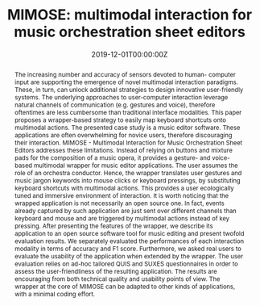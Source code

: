 ---
title: 'MIMOSE: multimodal interaction for music orchestration sheet editors'

# Authors
# If you created a profile for a user (e.g. the default `admin` user), write the username (folder name) here
# and it will be replaced with their full name and linked to their profile.
authors:
  - Andrea Coletta
  - Maria De Marsico
  - Bardh Prenkaj
  - Domenicomichele Silvestri

date: '2019-12-01T00:00:00Z'
doi: '10.1007/s11042-019-07838-0'

# Publication type.
# Legend: 0 = Uncategorized; 1 = Conference paper; 2 = Journal article;
# 3 = Preprint / Working Paper; 4 = Report; 5 = Book; 6 = Book section;
# 7 = Thesis; 8 = Patent
publication_types: ['2']

# Publication name and optional abbreviated publication name.
publication: In *Multimedia Tools and Applications*

abstract: The increasing number and accuracy of sensors devoted to human- computer input are supporting the emergence of novel multimodal interaction paradigms. These, in turn, can unlock additional strategies to design innovative user-friendly systems. The underlying approaches to user-computer interaction leverage natural channels of communication (e.g. gestures and voice), therefore oftentimes are less cumbersome than traditional interface modalities. This paper proposes a wrapper-based strategy to easily map keyboard shortcuts onto multimodal actions. The presented case study is a music editor software. These applications are often overwhelming for novice users, therefore discouraging their interaction. MIMOSE - Multimodal Interaction for Music Orchestration Sheet Editors addresses these limitations. Instead of relying on buttons and mixture pads for the composition of a music opera, it provides a gesture- and voice-based multimodal wrapper for music editor applications. The user assumes the role of an orchestra conductor. Hence, the wrapper translates user gestures and music jargon keywords into mouse clicks or keyboard pressings, by substituting keyboard shortcuts with multimodal actions. This provides a user ecologically tuned and immersive environment of interaction. It is worth noticing that the wrapped application is not necessarily an open source one. In fact, events already captured by such application are just sent over different channels than keyboard and mouse and are triggered by multimodal actions instead of key pressing. After presenting the features of the wrapper, we describe its application to an open source software tool for music editing and present twofold evaluation results. We separately evaluated the performances of each interaction modality in terms of accuracy and F1 score. Furthermore, we asked real users to evaluate the usability of the application when extended by the wrapper. The user evaluation relies on ad-hoc tailored QUIS and SUXES questionnaires in order to assess the user-friendliness of the resulting application. The results are encouraging from both technical quality and usability points of view. The wrapper at the core of MIMOSE can be adapted to other kinds of applications, with a minimal coding effort.


tags: ['gesture recognition', 'hot-word recognition', 'music sheet editor software', 'multimodal wrapper' ,'user-system friendliness']

# Display this page in the Featured widget?
featured: false

# Custom links (uncomment lines below)
# links:
# - name: Custom Link
#   url: http://example.org

url_pdf: ''
url_code: ''
url_dataset: ''
url_poster: ''
url_project: ''
url_slides: ''
url_source: ''
url_video: ''

# Featured image
# To use, add an image named `featured.jpg/png` to your page's folder.
image:
  caption: 'The class diagram of the system’s architecture'
  focal_point: ''
  preview_only: false


# Slides (optional).
#   Associate this publication with Markdown slides.
#   Simply enter your slide deck's filename without extension.
#   E.g. `slides: "example"` references `content/slides/example/index.md`.
#   Otherwise, set `slides: ""`.
slides: example
---